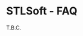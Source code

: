 # STLSoft - FAQ <!-- omit in toc -->

T.B.C.



<!-- ########################### end of file ########################### -->

